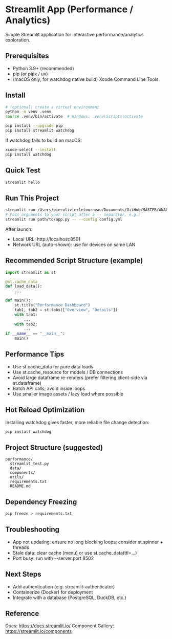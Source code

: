 # Streamlit App (Performance / Analytics)

Simple Streamlit application for interactive performance/analytics exploration.

## Prerequisites
- Python 3.9+ (recommended)
- pip (or pipx / uv)
- (macOS only, for watchdog native build) Xcode Command Line Tools

## Install
```bash
# (optional) create a virtual environment
python -m venv .venv
source .venv/bin/activate  # Windows: .venv\Scripts\activate

pip install --upgrade pip
pip install streamlit watchdog
```

If watchdog fails to build on macOS:
```bash
xcode-select --install
pip install watchdog
```

## Quick Test
```bash
streamlit hello
```

## Run This Project
```bash
streamlit run /Users/pierolivierletourneau/Documents/GitHub/MASTER/ANALYTIQUE/performance/streamlit/Hello.py
# Pass arguments to your script after a -- separator, e.g.:
streamlit run path/to/app.py -- --config config.yml
```

After launch:
- Local URL: http://localhost:8501
- Network URL (auto-shown): use for devices on same LAN

## Recommended Script Structure (example)
```python
import streamlit as st

@st.cache_data
def load_data():
    ...

def main():
    st.title("Performance Dashboard")
    tab1, tab2 = st.tabs(["Overview", "Details"])
    with tab1:
        ...
    with tab2:
        ...
if __name__ == "__main__":
    main()
```

## Performance Tips
- Use st.cache_data for pure data loads
- Use st.cache_resource for models / DB connections
- Avoid large dataframe re-renders (prefer filtering client-side via st.dataframe)
- Batch API calls; avoid inside loops
- Use smaller image assets / lazy load where possible

## Hot Reload Optimization
Installing watchdog gives faster, more reliable file change detection:
```bash
pip install watchdog
```

## Project Structure (suggested)
```
performance/
  streamlit_test.py
  data/
  components/
  utils/
  requirements.txt
  README.md
```

## Dependency Freezing
```bash
pip freeze > requirements.txt
```

## Troubleshooting
- App not updating: ensure no long blocking loops; consider st.spinner + threads
- Stale data: clear cache (menu) or use st.cache_data(ttl=...)
- Port busy: run with --server.port 8502

## Next Steps
- Add authentication (e.g. streamlit-authenticator)
- Containerize (Docker) for deployment
- Integrate with a database (PostgreSQL, DuckDB, etc.)

## Reference
Docs: https://docs.streamlit.io/
Component Gallery: https://streamlit.io/components